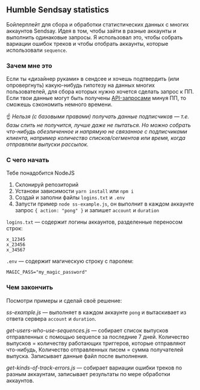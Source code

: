 ## Humble Sendsay statistics

Бойлерплейт для сбора и обработки статистических данных с многих аккаунтов Sendsay. Идея в том, чтобы зайти в разные аккаунты и выполнить одинаковые запросы. Я использовал это, чтобы собрать вариации ошибок треков и чтобы отобрать аккаунты, которые использовали `sequence`.

### Зачем мне это

Если ты «дизайнер руками» в сендсее и хочешь подтвердить (или опровергнуть) какую-нибудь гипотезу на данных многих пользователей, для сбора которых нужно хочется сделать запрос к ПП. Если твои данные могут быть получены [API-запросами](https://sendsay.ru/api/api.html) минуя ПП, то сможешь сэкономить немного времени.

☝️ _Нельзя (с базовыми правами) получать данные подписчиков — т.е. базы слить не получится, лучше даже не пытаться. Но можно собрать что-нибудь обезличенное и напрямую не связанное с подписчиками клиента, например количество списков/сегментов или время, когда отправляли выпуски рассылок._

### С чего начать

Тебе понадобится NodeJS

1. Склонируй репозиторий
2. Установи зависимости `yarn install` или `npm i`
3. Создай и заполни файлы `logins.txt` и `.env`
4. Запусти пример `node ss-example.js`, он выполнит в каждом аккаунте запрос `{ action: "pong" }` и запишет `account` и `duration`

`logins.txt` — содержит логины аккаунтов, разделенные переносом строк:

```
x_12345
x_23456
x_34567
```

`.env` — содержит магическую строку с паролем:

```
MAGIC_PASS="my_magic_password"
```

### Чем закончить

Посмотри примеры и сделай своё решение:

_ss-example.js_ — выполняет в каждом аккаунте `pong` и вытаскивает из ответа сервера `account` и `duration`. 

_get-users-who-use-sequences.js_ — собирает список выпусков отправленных с помощью sequence за последние 7 дней. Количество выпусков = количеству работающих триггеров, которые отправляют что-нибудь, Количество отправленных писем = сумма получателей выпуска. Записывает данные файл после выполнения.

_get-kinds-of-track-errors.js_ — собирает вариации ошибки треков по разным аккаунтам, записывает результаты по мере обработки аккаунтов.
